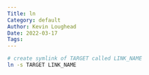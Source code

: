 ```yaml
---
Title: ln
Category: default
Author: Kevin Loughead
Date: 2022-03-17
Tags:
---
```


```bash
# create symlink of TARGET called LINK_NAME
ln -s TARGET LINK_NAME
```
